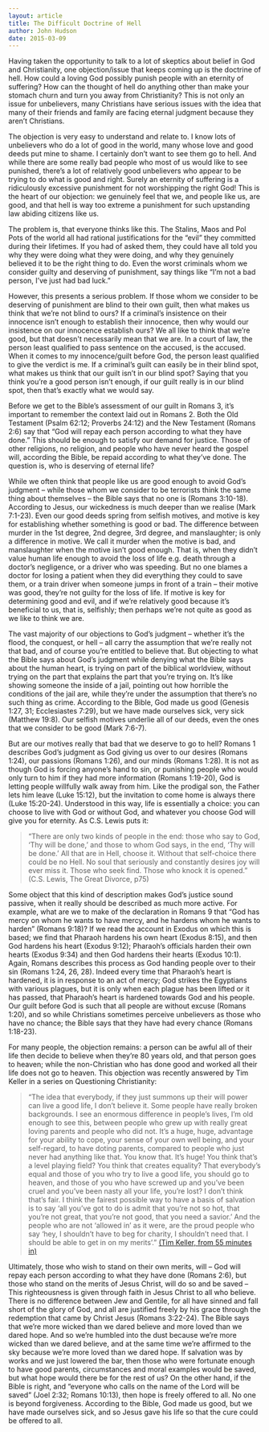 ```yaml
---
layout: article
title: The Difficult Doctrine of Hell
author: John Hudson
date: 2015-03-09
--- 
```


Having taken the opportunity to talk to a lot of skeptics about belief in God and Christianity, one objection/issue that keeps coming up is the doctrine of hell. How could a loving God possibly punish people with an eternity of suffering? How can the thought of hell do anything other than make your stomach churn and turn you away from Christianity? This is not only an issue for unbelievers, many Christians have serious issues with the idea that many of their friends and family are facing eternal judgment because they aren’t Christians.

The objection is very easy to understand and relate to. I know lots of unbelievers who do a lot of good in the world, many whose love and good deeds put mine to shame. I certainly don’t want to see them go to hell. And while there are some really bad people who most of us would like to see punished, there’s a lot of relatively good unbelievers who appear to be trying to do what is good and right. Surely an eternity of suffering is a ridiculously excessive punishment for not worshipping the right God! This is the heart of our objection: we genuinely feel that we, and people like us, are good, and that hell is way too extreme a punishment for such upstanding law abiding citizens like us.

The problem is, that everyone thinks like this. The Stalins, Maos and Pol Pots of the world all had rational justifications for the “evil” they committed during their lifetimes. If you had of asked them, they could have all told you why they were doing what they were doing, and why they genuinely believed it to be the right thing to do. Even the worst criminals whom we consider guilty and deserving of punishment, say things like “I’m not a bad person, I’ve just had bad luck.”

However, this presents a serious problem. If those whom we consider to be deserving of punishment are blind to their own guilt, then what makes us think that we’re not blind to ours? If a criminal’s insistence on their innocence isn’t enough to establish their innocence, then why would our insistence on our innocence establish ours? We all like to think that we’re good, but that doesn't necessarily mean that we are. In a court of law, the person least qualified to pass sentence on the accused, is the accused. When it comes to my innocence/guilt before God, the person least qualified to give the verdict is me. If a criminal’s guilt can easily be in their blind spot, what makes us think that our guilt isn’t in our blind spot? Saying that you think you’re a good person isn’t enough, if our guilt really is in our blind spot, then that’s exactly what we would say.

Before we get to the Bible’s assessment of our guilt in Romans 3, it’s important to remember the context laid out in Romans 2. Both the Old Testament (Psalm 62:12; Proverbs 24:12) and the New Testament (Romans 2:6) say that “God will repay each person according to what they have done.” This should be enough to satisfy our demand for justice. Those of other religions, no religion, and people who have never heard the gospel will, according the Bible, be repaid according to what they’ve done. The question is, who is deserving of eternal life?

While we often think that people like us are good enough to avoid God’s judgment – while those whom we consider to be terrorists think the same thing about themselves – the Bible says that no one is (Romans 3:10-18). According to Jesus, our wickedness is much deeper than we realise (Mark 7:1-23). Even our good deeds spring from selfish motives, and motive is key for establishing whether something is good or bad. The difference between murder in the 1st degree, 2nd degree, 3rd degree, and manslaughter; is only a difference in motive. We call it murder when the motive is bad, and manslaughter when the motive isn’t good enough. That is, when they didn’t value human life enough to avoid the loss of life e.g. death through a doctor’s negligence, or a driver who was speeding. But no one blames a doctor for losing a patient when they did everything they could to save them, or a train driver when someone jumps in front of a train – their motive was good, they’re not guilty for the loss of life. If motive is key for determining good and evil, and if we’re relatively good because it’s beneficial to us, that is, selfishly; then perhaps we’re not quite as good as we like to think we are.

The vast majority of our objections to God’s judgment – whether it’s the flood, the conquest, or hell – all carry the assumption that we’re really not that bad, and of course you’re entitled to believe that. But objecting to what the Bible says about God’s judgment while denying what the Bible says about the human heart, is trying on part of the biblical worldview, without trying on the part that explains the part that you’re trying on. It’s like showing someone the inside of a jail, pointing out how horrible the conditions of the jail are, while they’re under the assumption that there’s no such thing as crime. According to the Bible, God made us good (Genesis 1:27, 31; Ecclesiastes 7:29), but we have made ourselves sick, very sick (Matthew 19:8). Our selfish motives underlie all of our deeds, even the ones that we consider to be good (Mark 7:6-7).

But are our motives really that bad that we deserve to go to hell? Romans 1 describes God’s judgment as God giving us over to our desires (Romans 1:24), our passions (Romans 1:26), and our minds (Romans 1:28). It is not as though God is forcing anyone’s hand to sin, or punishing people who would only turn to him if they had more information (Romans 1:19-20), God is letting people willfully walk away from him. Like the prodigal son, the Father lets him leave (Luke 15:12), but the invitation to come home is always there (Luke 15:20-24). Understood in this way, life is essentially a choice: you can choose to live with God or without God, and whatever you choose God will give you for eternity. As C.S. Lewis puts it:

> “There are only two kinds of people in the end: those who say to God, ‘Thy will be done,’ and those to whom God says, in the end, ‘Thy will be done.’ All that are in Hell, choose it. Without that self-choice there could be no Hell. No soul that seriously and constantly desires joy will ever miss it. Those who seek find. Those who knock it is opened.” (C.S. Lewis, The Great Divorce, p75)

Some object that this kind of description makes God’s justice sound passive, when it really should be described as much more active. For example, what are we to make of the declaration in Romans 9 that “God has mercy on whom he wants to have mercy, and he hardens whom he wants to harden” (Romans 9:18)? If we read the account in Exodus on which this is based; we find that Pharaoh hardens his own heart (Exodus 8:15), and then God hardens his heart (Exodus 9:12); Pharaoh’s officials harden their own hearts (Exodus 9:34) and then God hardens their hearts (Exodus 10:1). Again, Romans describes this process as God handing people over to their sin (Romans 1:24, 26, 28). Indeed every time that Pharaoh’s heart is hardened, it is in response to an act of mercy; God strikes the Egyptians with various plagues, but it is only when each plague has been lifted or it has passed, that Pharaoh’s heart is hardened towards God and his people. Our guilt before God is such that all people are without excuse (Romans 1:20), and so while Christians sometimes perceive unbelievers as those who have no chance; the Bible says that they have had every chance (Romans 1:18-23).

For many people, the objection remains: a person can be awful all of their life then decide to believe when they’re 80 years old, and that person goes to heaven; while the non-Christian who has done good and worked all their life does not go to heaven. This objection was recently answered by Tim Keller in a series on Questioning Christianity:

> “The idea that everybody, if they just summons up their will power can live a good life, I don’t believe it. Some people have really broken backgrounds. I see an enormous difference in people’s lives, I’m old enough to see this, between people who grew up with really great loving parents and people who did not. It’s a huge, huge, advantage for your ability to cope, your sense of your own well being, and your self-regard, to have doting parents, compared to people who just never had anything like that. You know that. It’s huge! You think that’s a level playing field? You think that creates equality? That everybody’s equal and those of you who try to live a good life, you should go to heaven, and those of you who have screwed up and you’ve been cruel and you’ve been nasty all your life, you’re lost? I don’t think that’s fair. I think the fairest possible way to have a basis of salvation is to say ‘all you’ve got to do is admit that you’re not so hot, that you’re not great, that you’re not good, that you need a savior.’ And the people who are not ‘allowed in’ as it were, are the proud people who say ‘hey, I shouldn’t have to beg for charity, I shouldn’t need that. I should be able to get in on my merits’.” [(Tim Keller, from 55 minutes in)](http://www.gospelinlife.com/questions-about-the-bible-8343.html)

Ultimately, those who wish to stand on their own merits, will – God will repay each person according to what they have done (Romans 2:6), but those who stand on the merits of Jesus Christ, will do so and be saved – This righteousness is given through faith in Jesus Christ to all who believe. There is no difference between Jew and Gentile, for all have sinned and fall short of the glory of God, and all are justified freely by his grace through the redemption that came by Christ Jesus (Romans 3:22-24). The Bible says that we’re more wicked than we dared believe and more loved than we dared hope. And so we’re humbled into the dust because we’re more wicked than we dared believe, and at the same time we’re affirmed to the sky because we’re more loved than we dared hope. If salvation was by works and we just lowered the bar, then those who were fortunate enough to have good parents, circumstances and moral examples would be saved, but what hope would there be for the rest of us? On the other hand, if the Bible is right, and “everyone who calls on the name of the Lord will be saved” (Joel 2:32; Romans 10:13), then hope is freely offered to all. No one is beyond forgiveness. According to the Bible, God made us good, but we have made ourselves sick, and so Jesus gave his life so that the cure could be offered to all.

